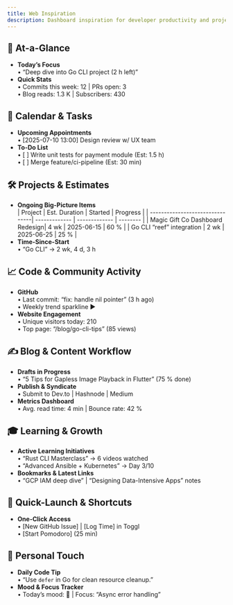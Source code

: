 ```yaml
---
title: Web Inspiration
description: Dashboard inspiration for developer productivity and project management
---
```


## 🎯 At-a-Glance
- **Today’s Focus**  
  • “Deep dive into Go CLI project (2 h left)”  
- **Quick Stats**  
  • Commits this week: 12  |  PRs open: 3  
  • Blog reads: 1.3 K  |  Subscribers: 430

## 📅 Calendar & Tasks
- **Upcoming Appointments**  
  • [2025-07-10 13:00] Design review w/ UX team  
- **To-Do List**  
  • [ ] Write unit tests for payment module (Est: 1.5 h)  
  • [ ] Merge feature/ci-pipeline (Est: 30 min)

## 🛠 Projects & Estimates
- **Ongoing Big-Picture Items**  
  | Project                         | Est. Duration | Started       | Progress |
  | --------------------------------| ------------- | ------------- | -------- |
  | Magic Gift Co Dashboard Redesign| 4 wk          | 2025-06-15    | 60 %     |
  | Go CLI “reef” integration       | 2 wk          | 2025-06-25    | 25 %     |
- **Time-Since-Start**  
  • “Go CLI” → 2 wk, 4 d, 3 h

## 📈 Code & Community Activity
- **GitHub**  
  • Last commit: “fix: handle nil pointer” (3 h ago)  
  • Weekly trend sparkline ▶  
- **Website Engagement**  
  • Unique visitors today: 210  
  • Top page: “/blog/go-cli-tips” (85 views)

## ✍️ Blog & Content Workflow
- **Drafts in Progress**  
  • “5 Tips for Gapless Image Playback in Flutter” (75 % done)  
- **Publish & Syndicate**  
  • Submit to Dev.to  |  Hashnode  |  Medium  
- **Metrics Dashboard**  
  • Avg. read time: 4 min  |  Bounce rate: 42 %

## 🎓 Learning & Growth
- **Active Learning Initiatives**  
  • “Rust CLI Masterclass” → 6 videos watched  
  • “Advanced Ansible + Kubernetes” → Day 3/10  
- **Bookmarks & Latest Links**  
  • “GCP IAM deep dive”  |  “Designing Data-Intensive Apps” notes

## 🔗 Quick-Launch & Shortcuts
- **One-Click Access**  
  • [New GitHub Issue]  |  [Log Time] in Toggl  
  • [Start Pomodoro] (25 min)

## 🎨 Personal Touch
- **Daily Code Tip**  
  • “Use `defer` in Go for clean resource cleanup.”  
- **Mood & Focus Tracker**  
  • Today’s mood: 🚀  |  Focus: “Async error handling”

